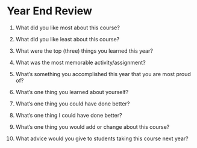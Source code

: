 # Year End Review

1) What did you like most about this course?



2) What did you like least about this course?



3) What were the top (three) things you learned this year?



4) What was the most memorable activity/assignment?



5) What’s something you accomplished this year that you are most proud of?



6) What’s one thing you learned about yourself?



7) What’s one thing you could have done better?



8) What’s one thing I could have done better?



9) What’s one thing you would add or change about this course?



10) What advice would you give to students taking this course next year?


